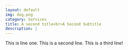 ```yaml
---
layout: default
img: dog.png
category: Services
title: A second title<br>A Second Subtitle
description: |
---
```

  This is line one.
  This is a second line.
  This is a third line!
